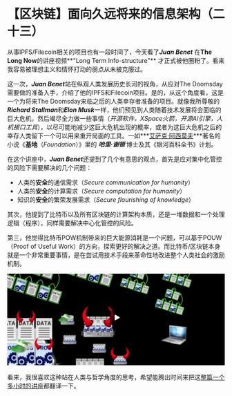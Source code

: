# 【区块链】面向久远将来的信息架构（二十三）

 从事IPFS/Filecoin相关的项目也有一段时间了，今天看了***Juan Benet*** 在**The Long Now**的讲座视频**"Long Term Info-structure"** 才正式被他圈粉了。看来我容易被理想主义和情怀打动的弱点从未被克服过。

这一次，***Juan Benet***站在纵观人类发展历史长河的视角，从应对The Doomsday需要做的准备入手，介绍了他的IPFS和Filecoin项目。是的，从这个角度看，这是一个为将来The Doomsday来临之后的人类幸存者准备的项目。就像我所尊敬的***Richard Stallman***和***Elon Musk***一样，他们预见到人类随着技术发展将会面临的巨大危机，然后竭尽全力做一些事情（*开源软件，XSpace火箭，开源AI引擎，人机接口工具*），以尽可能地减少这巨大危机出现的概率，或者为这巨大危机之后的幸存人类留下一个可以用来重开局面的工具。一如***[艾萨克·阿西莫夫](https://zh.wikipedia.org/wiki/%E4%BB%A5%E6%92%92%C2%B7%E8%89%BE%E8%A5%BF%E8%8E%AB%E5%A4%AB)***著名的小说《**基地**（*Foundation*）》里的 ***哈里·谢顿*** 博士及其《银河百科全书》计划。

在这个讲座中，***Juan Benet***还提到了几个有意思的观点，首先是应对集中化管控的风险下需要解决的几个问题：

- 人类的**安全**的通信需求（*Secure communication for humanity*）
- 人类的**安全**的计算需求（*Secure computation for humanity*）
- 知识的**安全**的繁荣发展需求（*Secure flourishing of knowledge*）

其次，他提到了比特币以及所有区块链的计算架构本质，还是一堆数据和一个处理逻辑（程序），同样需要解决中心化管控的风险。

第三，他觉得比特币POW机制带来的巨大能源消耗是一个问题，可以基于POUW（Proof of Useful Work）的方向，探索更好的解决之道。而比特币/区块链本身就是一个非常重要事情，是在尝试用技术手段来革命性地改进整个人类社会的激励机制。

![](evil.png)



看来，我很喜欢这种站在人类与哲学角度的思考，希望能腾出时间来把这[整篇一个多小时的讲座](http://longnow.org/seminars/02018/aug/06/long-term-info-structure/)都翻译一下。

